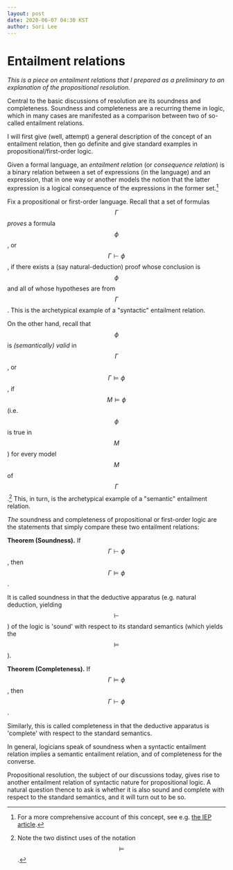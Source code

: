 ```yaml
---
layout: post
date: 2020-06-07 04:30 KST
author: Sori Lee
---
```


# Entailment relations

*This is a piece on entailment relations that I prepared as a preliminary to an explanation of the propositional resolution.*

Central to the basic discussions of resolution are its soundness and completeness. Soundness and completeness are a recurring theme in logic, which in many cases are manifested as a comparison between two of so-called entailment relations.

I will first give (well, attempt) a general description of the concept of an entailment relation, then go definite and give standard examples in propositional/first-order logic.

Given a formal language, an *entailment relation* (or *consequence relation*) is a binary relation between a set of expressions (in the language) and an expression, that in one way or another models the notion that the latter expression is a logical consequence of the expressions in the former set.[^1]

[^1]: For a more comprehensive account of this concept, see e.g. [the IEP article](https://www.iep.utm.edu/logcon/).

Fix a propositional or first-order language. Recall that a set of formulas $$\Gamma$$ *proves* a formula $$\phi$$, or $$\Gamma \vdash \phi$$, if there exists a (say natural-deduction) proof whose conclusion is $$\phi$$ and all of whose hypotheses are from $$\Gamma$$. This is the archetypical example of a "syntactic" entailment relation.

On the other hand, recall that $$\phi$$ is *(semantically) valid* in $$\Gamma$$, or $$\Gamma \models \phi$$, if $$M \models \phi$$ (i.e. $$\phi$$ is true in $$M$$) for every model $$M$$ of $$\Gamma$$.[^2] This, in turn, is the archetypical example of a "semantic" entailment relation.

[^2]: Note the two distinct uses of the notation $$\models$$.

*The* soundness and completeness of propositional or first-order logic are the statements that simply compare these two entailment relations:

**Theorem (Soundness).** If $$\Gamma \vdash \phi$$, then $$\Gamma \models \phi$$.

It is called soundness in that the deductive apparatus (e.g. natural deduction, yielding $$\vdash$$) of the logic is 'sound' with respect to its standard semantics (which yields the $$\models$$).

**Theorem (Completeness).** If $$\Gamma \models \phi$$, then $$\Gamma \vdash \phi$$.

Similarly, this is called completeness in that the deductive apparatus is 'complete' with respect to the standard semantics.

In general, logicians speak of soundness when a syntactic entailment relation implies a semantic entailment relation, and of completeness for the converse.

Propositional resolution, the subject of our discussions today, gives rise to another entailment relation of syntactic nature for propositional logic. A natural question thence to ask is whether it is also sound and complete with respect to the standard semantics, and it will turn out to be so.

